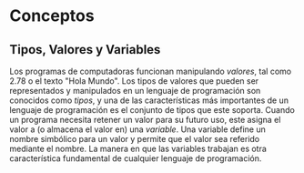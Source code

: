# Conceptos


## Tipos, Valores y Variables

Los programas de computadoras funcionan manipulando *valores*, tal como 2.78 o el texto "Hola Mundo". Los tipos de valores que pueden ser representados y manipulados en un lenguaje de programación son conocidos como *tipos*, y una de las características más importantes de un lenguaje de programación es el conjunto de tipos que este soporta. Cuando un programa necesita retener un valor para su futuro uso, este asigna el valor a (o almacena el valor en) una *variable*. Una variable define un nombre simbólico para un valor y permite que el valor sea referido mediante el nombre. La manera en que las variables trabajan es otra característica fundamental de cualquier lenguaje de programación.
